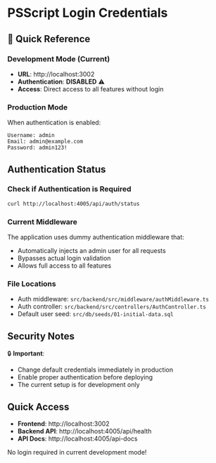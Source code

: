 # PSScript Login Credentials

## 🔑 Quick Reference

### Development Mode (Current)
- **URL**: http://localhost:3002
- **Authentication**: **DISABLED** ⚠️
- **Access**: Direct access to all features without login

### Production Mode
When authentication is enabled:

```
Username: admin
Email: admin@example.com
Password: admin123!
```

## Authentication Status

### Check if Authentication is Required
```bash
curl http://localhost:4005/api/auth/status
```

### Current Middleware
The application uses dummy authentication middleware that:
- Automatically injects an admin user for all requests
- Bypasses actual login validation
- Allows full access to all features

### File Locations
- Auth middleware: `src/backend/src/middleware/authMiddleware.ts`
- Auth controller: `src/backend/src/controllers/AuthController.ts`  
- Default user seed: `src/db/seeds/01-initial-data.sql`

## Security Notes

🔒 **Important**: 
- Change default credentials immediately in production
- Enable proper authentication before deploying
- The current setup is for development only

## Quick Access

- **Frontend**: http://localhost:3002
- **Backend API**: http://localhost:4005/api/health
- **API Docs**: http://localhost:4005/api-docs

No login required in current development mode!